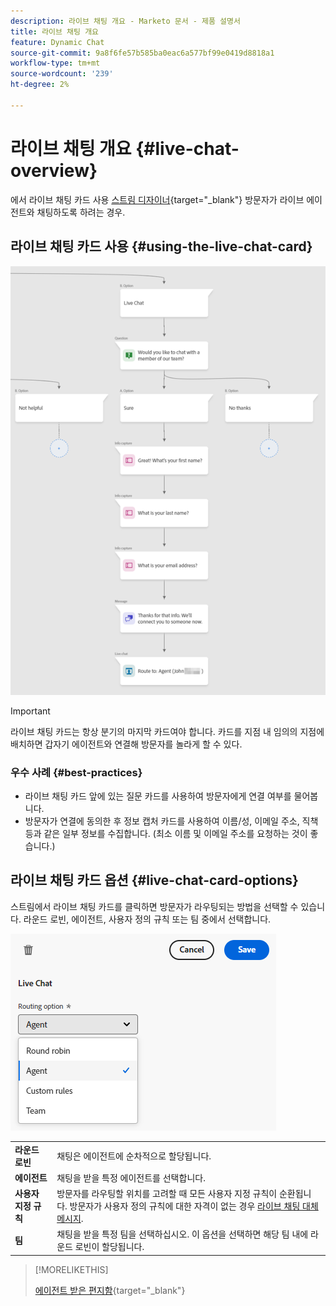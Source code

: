 ```yaml
---
description: 라이브 채팅 개요 - Marketo 문서 - 제품 설명서
title: 라이브 채팅 개요
feature: Dynamic Chat
source-git-commit: 9a8f6fe57b585ba0eac6a577bf99e0419d8818a1
workflow-type: tm+mt
source-wordcount: '239'
ht-degree: 2%

---
```


# 라이브 채팅 개요 {#live-chat-overview}

에서 라이브 채팅 카드 사용 [스트림 디자이너](/help/marketo/product-docs/demand-generation/dynamic-chat/automated-chat/stream-designer.md){target="_blank"} 방문자가 라이브 에이전트와 채팅하도록 하려는 경우.

## 라이브 채팅 카드 사용 {#using-the-live-chat-card}

![](assets/live-chat-overview-1.png)

>[!IMPORTANT]
>
>라이브 채팅 카드는 항상 분기의 마지막 카드여야 합니다. 카드를 지점 내 임의의 지점에 배치하면 갑자기 에이전트와 연결해 방문자를 놀라게 할 수 있다.

### 우수 사례 {#best-practices}

* 라이브 채팅 카드 앞에 있는 질문 카드를 사용하여 방문자에게 연결 여부를 물어봅니다.
* 방문자가 연결에 동의한 후 정보 캡처 카드를 사용하여 이름/성, 이메일 주소, 직책 등과 같은 일부 정보를 수집합니다. (최소 이름 및 이메일 주소를 요청하는 것이 좋습니다.)

## 라이브 채팅 카드 옵션 {#live-chat-card-options}

스트림에서 라이브 채팅 카드를 클릭하면 방문자가 라우팅되는 방법을 선택할 수 있습니다. 라운드 로빈, 에이전트, 사용자 정의 규칙 또는 팀 중에서 선택합니다.

![](assets/live-chat-overview-2.png)

<table> 
 <tbody> 
  <tr> 
   <td><b>라운드 로빈</b></td>
   <td>채팅은 에이전트에 순차적으로 할당됩니다.</td>
  </tr> 
  <tr> 
   <td><b>에이전트</b></td>
   <td>채팅을 받을 특정 에이전트를 선택합니다.</td>
  </tr>
    <tr> 
   <td><b>사용자 지정 규칙</b></td>
   <td>방문자를 라우팅할 위치를 고려할 때 모든 사용자 지정 규칙이 순환됩니다. 방문자가 사용자 정의 규칙에 대한 자격이 없는 경우 <a href="/help/marketo/product-docs/demand-generation/dynamic-chat/setup-and-configuration/agent-management.md#live-chat-fallback" target="_blank">라이브 채팅 대체 메시지</a>.</td>
  </tr> 
  <tr> 
   <td><b>팀</b></td>
   <td>채팅을 받을 특정 팀을 선택하십시오. 이 옵션을 선택하면 해당 팀 내에 라운드 로빈이 할당됩니다.</td>
  </tr>
 </tbody> 
</table>

>[!MORELIKETHIS]
>
>[에이전트 받은 편지함](/help/marketo/product-docs/demand-generation/dynamic-chat/live-chat/agent-inbox.md){target="_blank"}
